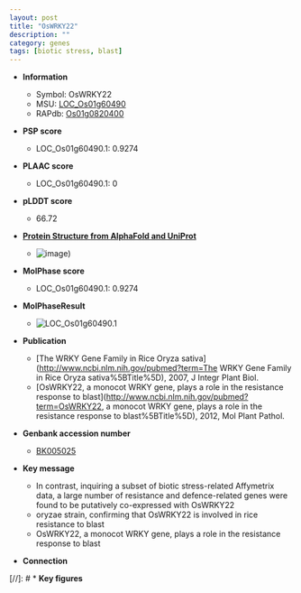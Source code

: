 ```yaml
---
layout: post
title: "OsWRKY22"
description: ""
category: genes
tags: [biotic stress, blast]
---
```


* **Information**  
    + Symbol: OsWRKY22  
    + MSU: [LOC_Os01g60490](http://rice.plantbiology.msu.edu/cgi-bin/ORF_infopage.cgi?orf=LOC_Os01g60490)  
    + RAPdb: [Os01g0820400](http://rapdb.dna.affrc.go.jp/viewer/gbrowse_details/irgsp1?name=Os01g0820400)  

* **PSP score**  
    + LOC_Os01g60490.1: 0.9274 

* **PLAAC score**  
    + LOC_Os01g60490.1: 0 

* **pLDDT score**
    + 66.72

* **[Protein Structure from AlphaFold and UniProt](https://www.uniprot.org/uniprotkb/Q8SA13/entry#structure)**
    + ![image](https://ricepsp.github.io/images/Q8/AF-Q8SA13-F1.png))

* **MolPhase score**
    + LOC_Os01g60490.1: 0.9274

* **MolPhaseResult**
    + ![LOC_Os01g60490.1](https://ricepsp.github.io/pictures/LOC_Os01g/LOC_Os01g60490.1.png)

* **Publication**  
    + [The WRKY Gene Family in Rice Oryza sativa](http://www.ncbi.nlm.nih.gov/pubmed?term=The WRKY Gene Family in Rice Oryza sativa%5BTitle%5D), 2007, J Integr Plant Biol.
    + [OsWRKY22, a monocot WRKY gene, plays a role in the resistance response to blast](http://www.ncbi.nlm.nih.gov/pubmed?term=OsWRKY22, a monocot WRKY gene, plays a role in the resistance response to blast%5BTitle%5D), 2012, Mol Plant Pathol.

* **Genbank accession number**  
    + [BK005025](http://www.ncbi.nlm.nih.gov/nuccore/BK005025)

* **Key message**  
    + In contrast, inquiring a subset of biotic stress-related Affymetrix data, a large number of resistance and defence-related genes were found to be putatively co-expressed with OsWRKY22
    + oryzae strain, confirming that OsWRKY22 is involved in rice resistance to blast
    + OsWRKY22, a monocot WRKY gene, plays a role in the resistance response to blast

* **Connection**  

[//]: # * **Key figures**  


